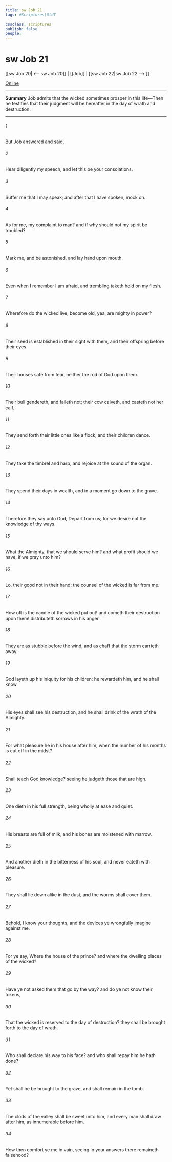 ```yaml
---
title: sw Job 21
tags: #Scriptures\OldT

cssclass: scriptures
publish: false
people:
---
```


# sw Job 21
[[sw Job 20| <-- sw Job 20]] | [[Job]] | [[sw Job 22|sw Job 22 --> ]]

[Online](https://churchofjesuschrist.org/study/scriptures/ot/job/21?lang=eng)

---
__Summary__
Job admits that the wicked sometimes prosper in this life—Then he testifies that their judgment will be hereafter in the day of wrath and destruction.

---
###### 1 
But Job answered and said,

###### 2 
Hear diligently my speech, and let this be your consolations.

###### 3 
Suffer me that I may speak; and after that I have spoken, mock on.

###### 4 
As for me,  my complaint to man? and if  why should not my spirit be troubled?

###### 5 
Mark me, and be astonished, and lay  hand upon  mouth.

###### 6 
Even when I remember I am afraid, and trembling taketh hold on my flesh.

###### 7 
Wherefore do the wicked live, become old, yea, are mighty in power?

###### 8 
Their seed is established in their sight with them, and their offspring before their eyes.

###### 9 
Their houses  safe from fear, neither  the rod of God upon them.

###### 10 
Their bull gendereth, and faileth not; their cow calveth, and casteth not her calf.

###### 11 
They send forth their little ones like a flock, and their children dance.

###### 12 
They take the timbrel and harp, and rejoice at the sound of the organ.

###### 13 
They spend their days in wealth, and in a moment go down to the grave.

###### 14 
Therefore they say unto God, Depart from us; for we desire not the knowledge of thy ways.

###### 15 
What  the Almighty, that we should serve him? and what profit should we have, if we pray unto him?

###### 16 
Lo, their good  not in their hand: the counsel of the wicked is far from me.

###### 17 
How oft is the candle of the wicked put out! and  cometh their destruction upon them!  distributeth sorrows in his anger.

###### 18 
They are as stubble before the wind, and as chaff that the storm carrieth away.

###### 19 
God layeth up his iniquity for his children: he rewardeth him, and he shall know 

###### 20 
His eyes shall see his destruction, and he shall drink of the wrath of the Almighty.

###### 21 
For what pleasure  he in his house after him, when the number of his months is cut off in the midst?

###### 22 
Shall  teach God knowledge? seeing he judgeth those that are high.

###### 23 
One dieth in his full strength, being wholly at ease and quiet.

###### 24 
His breasts are full of milk, and his bones are moistened with marrow.

###### 25 
And another dieth in the bitterness of his soul, and never eateth with pleasure.

###### 26 
They shall lie down alike in the dust, and the worms shall cover them.

###### 27 
Behold, I know your thoughts, and the devices  ye wrongfully imagine against me.

###### 28 
For ye say, Where  the house of the prince? and where  the dwelling places of the wicked?

###### 29 
Have ye not asked them that go by the way? and do ye not know their tokens,

###### 30 
That the wicked is reserved to the day of destruction? they shall be brought forth to the day of wrath.

###### 31 
Who shall declare his way to his face? and who shall repay him  he hath done?

###### 32 
Yet shall he be brought to the grave, and shall remain in the tomb.

###### 33 
The clods of the valley shall be sweet unto him, and every man shall draw after him, as  innumerable before him.

###### 34 
How then comfort ye me in vain, seeing in your answers there remaineth falsehood?

